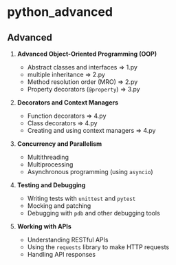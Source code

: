 # python_advanced

## Advanced
1. **Advanced Object-Oriented Programming (OOP)**
   - Abstract classes and interfaces => 1.py
   - multiple inheritance => 2.py
   - Method resolution order (MRO) => 2.py
   - Property decorators (`@property`) => 3.py

2. **Decorators and Context Managers**
   - Function decorators => 4.py
   - Class decorators => 4.py
   - Creating and using context managers => 4.py

3. **Concurrency and Parallelism**
   - Multithreading
   - Multiprocessing
   - Asynchronous programming (using `asyncio`)

4. **Testing and Debugging**
   - Writing tests with `unittest` and `pytest`
   - Mocking and patching
   - Debugging with `pdb` and other debugging tools

5. **Working with APIs**
   - Understanding RESTful APIs
   - Using the `requests` library to make HTTP requests
   - Handling API responses
